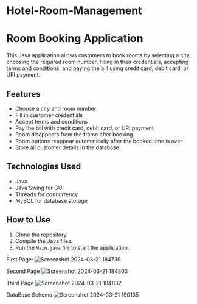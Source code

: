 # Hotel-Room-Management
# Room Booking Application

This Java application allows customers to book rooms by selecting a city, choosing the required room number, filling in their credentials, accepting terms and conditions, and paying the bill using credit card, debit card, or UPI payment. 

## Features

- Choose a city and room number
- Fill in customer credentials
- Accept terms and conditions
- Pay the bill with credit card, debit card, or UPI payment
- Room disappears from the frame after booking
- Room options reappear automatically after the booked time is over
- Store all customer details in the database

## Technologies Used

- Java
- Java Swing for GUI
- Threads for concurrency
- MySQL for database storage

## How to Use

1. Clone the repository.
2. Compile the Java files.
3. Run the `Main.java` file to start the application.


First Page:
![Screenshot 2024-03-21 184739](https://github.com/Arjun-Dalavayi/Hotel-Room-Management/assets/159019136/2d26f532-cda4-493b-828f-020897015e3c)

Second Page
![Screenshot 2024-03-21 184803](https://github.com/Arjun-Dalavayi/Hotel-Room-Management/assets/159019136/838c55f0-17d3-40da-a3a1-829bdb1263cc)

Third Page
![Screenshot 2024-03-21 184832](https://github.com/Arjun-Dalavayi/Hotel-Room-Management/assets/159019136/47036ed7-92b9-452b-9603-9d07defff5d5)

DataBase Schema
![Screenshot 2024-03-21 190135](https://github.com/Arjun-Dalavayi/Hotel-Room-Management/assets/159019136/9c57a84f-0443-44bc-bde1-af58c8445364)
